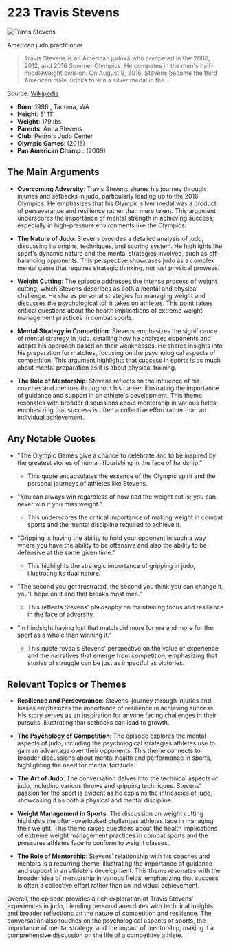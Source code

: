 # 223 Travis Stevens


![Travis Stevens](https://encrypted-tbn0.gstatic.com/licensed-image?q=tbn:ANd9GcShGhpvEjwEwrdhNGrnXWuUaxctmyBY54ACRozE8Sq_IjJWSJ32z0gGX3J6SvgC-UjTFG5S&s=19)

American judo practitioner

> Travis Stevens is an American judoka who competed in the 2008, 2012, and 2016 Summer Olympics. He competes in the men's half-middleweight division. On August 9, 2016, Stevens became the third American male judoka to win a silver medal in the...

Source: [Wikipedia](https://en.wikipedia.org/wiki/Travis_Stevens)

- **Born**: 1986 , Tacoma, WA
- **Height**: 5′ 11″
- **Weight**: 179 lbs
- **Parents**: Anna Stevens
- **Club**: Pedro's Judo Center
- **Olympic Games**: (2016)
- **Pan American Champ.**: (2009)


## The Main Arguments

- **Overcoming Adversity**: Travis Stevens shares his journey through injuries and setbacks in judo, particularly leading up to the 2016 Olympics. He emphasizes that his Olympic silver medal was a product of perseverance and resilience rather than mere talent. This argument underscores the importance of mental strength in achieving success, especially in high-pressure environments like the Olympics.

- **The Nature of Judo**: Stevens provides a detailed analysis of judo, discussing its origins, techniques, and scoring system. He highlights the sport's dynamic nature and the mental strategies involved, such as off-balancing opponents. This perspective showcases judo as a complex mental game that requires strategic thinking, not just physical prowess.

- **Weight Cutting**: The episode addresses the intense process of weight cutting, which Stevens describes as both a mental and physical challenge. He shares personal strategies for managing weight and discusses the psychological toll it takes on athletes. This point raises critical questions about the health implications of extreme weight management practices in combat sports.

- **Mental Strategy in Competition**: Stevens emphasizes the significance of mental strategy in judo, detailing how he analyzes opponents and adapts his approach based on their weaknesses. He shares insights into his preparation for matches, focusing on the psychological aspects of competition. This argument highlights that success in sports is as much about mental preparation as it is about physical training.

- **The Role of Mentorship**: Stevens reflects on the influence of his coaches and mentors throughout his career, illustrating the importance of guidance and support in an athlete's development. This theme resonates with broader discussions about mentorship in various fields, emphasizing that success is often a collective effort rather than an individual achievement.

## Any Notable Quotes

- "The Olympic Games give a chance to celebrate and to be inspired by the greatest stories of human flourishing in the face of hardship."
  - This quote encapsulates the essence of the Olympic spirit and the personal journeys of athletes like Stevens.

- "You can always win regardless of how bad the weight cut is; you can never win if you miss weight."
  - This underscores the critical importance of making weight in combat sports and the mental discipline required to achieve it.

- "Gripping is having the ability to hold your opponent in such a way where you have the ability to be offensive and also the ability to be defensive at the same given time."
  - This highlights the strategic importance of gripping in judo, illustrating its dual nature.

- "The second you get frustrated, the second you think you can change it, you'll hope on it and that breaks most men."
  - This reflects Stevens' philosophy on maintaining focus and resilience in the face of adversity.

- "In hindsight having lost that match did more for me and more for the sport as a whole than winning it."
  - This quote reveals Stevens' perspective on the value of experience and the narratives that emerge from competition, emphasizing that stories of struggle can be just as impactful as victories.

## Relevant Topics or Themes

- **Resilience and Perseverance**: Stevens' journey through injuries and losses emphasizes the importance of resilience in achieving success. His story serves as an inspiration for anyone facing challenges in their pursuits, illustrating that setbacks can lead to growth.

- **The Psychology of Competition**: The episode explores the mental aspects of judo, including the psychological strategies athletes use to gain an advantage over their opponents. This theme connects to broader discussions about mental health and performance in sports, highlighting the need for mental fortitude.

- **The Art of Judo**: The conversation delves into the technical aspects of judo, including various throws and gripping techniques. Stevens' passion for the sport is evident as he explains the intricacies of judo, showcasing it as both a physical and mental discipline.

- **Weight Management in Sports**: The discussion on weight cutting highlights the often-overlooked challenges athletes face in managing their weight. This theme raises questions about the health implications of extreme weight management practices in combat sports and the pressures athletes face to conform to weight classes.

- **The Role of Mentorship**: Stevens' relationship with his coaches and mentors is a recurring theme, illustrating the importance of guidance and support in an athlete's development. This theme resonates with the broader idea of mentorship in various fields, emphasizing that success is often a collective effort rather than an individual achievement.

Overall, the episode provides a rich exploration of Travis Stevens' experiences in judo, blending personal anecdotes with technical insights and broader reflections on the nature of competition and resilience. The conversation also touches on the psychological aspects of sports, the importance of mental strategy, and the impact of mentorship, making it a comprehensive discussion on the life of a competitive athlete.